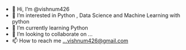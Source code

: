 - 👋 Hi, I’m @vishnum426
- 👀 I’m interested in Python , Data Science and  Machine Learning with python
- 🌱 I’m currently learning Python 
- 💞️ I’m looking to collaborate on ...
- 📫 How to reach me ...vishnum426@gmail.com

<!---
vishnum426/vishnum426 is a ✨ special ✨ repository because its `README.md` (this file) appears on your GitHub profile.
You can click the Preview link to take a look at your changes.
--->
